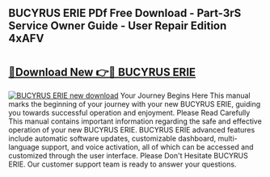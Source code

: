 ## BUCYRUS ERIE PDf Free Download - Part-3rS Service Owner Guide - User Repair Edition 4xAFV

# <h2><a href="http://bc78845.oget.top/?id=BUCYRUS+ERIE">🔗Download New 👉🔴 BUCYRUS ERIE</a></h2>

[![BUCYRUS ERIE new download](https://i.imgur.com/5g1atiW.png)](http://bc78845.oget.top/?id=BUCYRUS+ERIE)
Your Journey Begins Here This manual marks the beginning of your journey with your new BUCYRUS ERIE, guiding you towards successful operation and enjoyment. Please Read Carefully This manual contains important information regarding the safe and effective operation of your new BUCYRUS ERIE. BUCYRUS ERIE advanced features include automatic software updates, customizable dashboard, multi-language support, and voice activation, all of which can be accessed and customized through the user interface. Please Don't Hesitate BUCYRUS ERIE. Our customer support team is ready to answer your questions.
